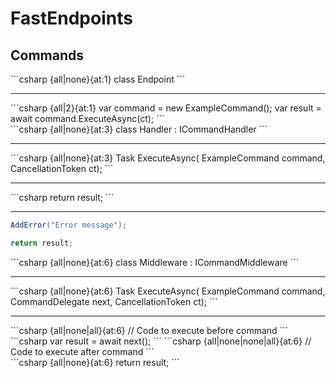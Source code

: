 <h1>FastEndpoints</h1>
<h2>Commands</h2>

<div class="content">
  <v-drag pos="52,176,315,_">
    <div class="box" data-id="command-endpoint">
```csharp {all|none}{at:1}
class Endpoint<TRequest>
```
      <hr/>
```csharp {all|2}{at:1}
var command = new ExampleCommand();
var result = await command.ExecuteAsync(ct);
```
    </div>
  </v-drag>

  <v-drag pos="491,176,390,_">
    <div class="box" data-id="command-handler" v-click="[2,5]">
```csharp {all|none}{at:3}
class Handler : ICommandHandler<ExampleCommand, int>
```
      <hr/>
```csharp {all|none}{at:3}
Task<int> ExecuteAsync(
    ExampleCommand command,
    CancellationToken ct);
```
<div v-click="[3,4]" class="v-click-foo">
  <hr/>
```csharp
return result;
```
</div>
<div v-click="4" class="v-click-foo">
  <hr/>

```csharp {all|1}{at:3}
AddError("Error message");

return result;
```
</div>
    </div>
  </v-drag>

  <v-drag pos="491,176,390,_">
    <div class="box" data-id="middleware" v-click="5">
```csharp {all|none}{at:6}
class Middleware
    : ICommandMiddleware<ExampleCommand, int>
```
      <hr/>
```csharp {all|none}{at:6}
Task<int> ExecuteAsync(
    ExampleCommand command,
    CommandDelegate<int> next,
    CancellationToken ct);
```
<hr/>
<div data-id="middleware-before">
```csharp {all|none|all}{at:6}
// Code to execute before command
```
</div>
```csharp
var result = await next();
```
```csharp {all|none|none|all}{at:6}
// Code to execute after command
```
<div data-id="middleware-after">
```csharp {all|none}{at:6}
return result;
```
</div>
    </div>
  </v-drag>

  <FancyArrow v-click="2" x1="362" y1="245" x2="493" y2="245" color="pink" head-size="15" width="1" class="z-100" seed="70" />
</div>

<style>
  .slidev-vclick-hidden {
    display: none;
  }
</style>

<!--
Commands are likewise straightforward to implement at the most basic level, providing us with a request / response pipeline to a single handler.

[click] We simply call `ExecuteAsync()` on our command [click], which will invoke the handler, and optionally return the result. [click]

We can also call `AddError` [click] from a command handler to append to the error context, which will add the error to any others raised by other commands or the endpoint itself.

[click] Commands also give us the benefit of a middleware-like pipeline which functions just about the same as pipeline behaviours in MediatR.

[click] Using a middleware here simply requires us to invoke the `next()` delegate to execute our command handler, with whatever code we want to run before [click] and after [click] the command is handled.
-->
